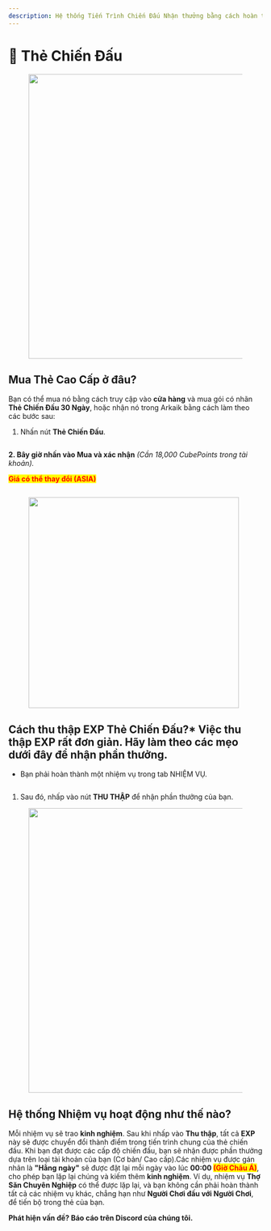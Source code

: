 ```yaml
---
description: Hệ thống Tiến Trình Chiến Đấu Nhận thưởng bằng cách hoàn thành nhiệm vụ.
---
```


# 🎫 Thẻ Chiến Đấu

<figure><img src="../.gitbook/assets/image (177).png" alt="" width="563"><figcaption></figcaption></figure>

## **Mua Thẻ Cao Cấp ở đâu?**

Bạn có thể mua nó bằng cách truy cập vào **cửa hàng** và mua gói có nhãn **Thẻ Chiến Đấu 30 Ngày**, hoặc nhận nó trong Arkaik bằng cách làm theo các bước sau:

1. Nhấn nút **Thẻ Chiến Đấu**.

<figure><img src="../.gitbook/assets/image (178).png" alt=""><figcaption></figcaption></figure>

**2. Bây giờ nhấn vào Mua và xác nhận** _(Cần 18,000 CubePoints trong tài khoản)._&#x20;

<mark style="color:red;">**Giá có thể thay đổi (ASIA)**</mark>

<figure><img src="../.gitbook/assets/image (179).png" alt=""><figcaption></figcaption></figure>

<figure><img src="../.gitbook/assets/image (180).png" alt="" width="417"><figcaption></figcaption></figure>

## **Cách thu thập EXP Thẻ Chiến Đấu?*** Việc thu thập EXP rất đơn giản. Hãy làm theo các mẹo dưới đây để nhận phần thưởng.
* Bạn phải hoàn thành một nhiệm vụ trong tab NHIỆM VỤ.

<figure><img src="../.gitbook/assets/image (181).png" alt=""><figcaption></figcaption></figure>

1. Sau đó, nhấp vào nút **THU THẬP** để nhận phần thưởng của bạn.

<figure><img src="../.gitbook/assets/image (182).png" alt="" width="563"><figcaption></figcaption></figure>

## **Hệ thống Nhiệm vụ hoạt động như thế nào?**

Mỗi nhiệm vụ sẽ trao **kinh nghiệm**. Sau khi nhấp vào **Thu thập**, tất cả **EXP** này sẽ được chuyển đổi thành điểm trong tiến trình chung của thẻ chiến đấu. Khi bạn đạt được các cấp độ chiến đấu, bạn sẽ nhận được phần thưởng dựa trên loại tài khoản của bạn (Cơ bản/ Cao cấp).Các nhiệm vụ được gán nhãn là **"Hằng ngày"** sẽ được đặt lại mỗi ngày vào lúc **00:00&#x20;**<mark style="color:red;">**(Giờ Châu Á)**</mark>, cho phép bạn lặp lại chúng và kiếm thêm **kinh nghiệm**. Ví dụ, nhiệm vụ **Thợ Săn Chuyên Nghiệp** có thể được lặp lại, và bạn không cần phải hoàn thành tất cả các nhiệm vụ khác, chẳng hạn như **Người Chơi đấu với Người Chơi**, để tiến bộ trong thẻ của bạn.

**Phát hiện vấn đề? Báo cáo trên Discord của chúng tôi.**